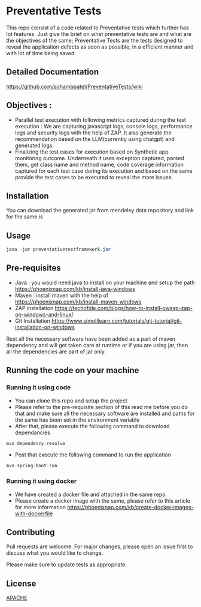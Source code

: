 # Preventative Tests

This repo consist of a code related to Preventative tests which further has lot features. Just give the brief on what preventative tests are and what are the objectives of the same; Preventative Tests are the tests designed to reveal the application defects as soon as possible, in a efficient manner and with lot of time being saved.
## Detailed Documentation
https://github.com/sohambpatel/PreventativeTests/wiki
## Objectives :
- Parallel test execution with following metrics captured during the test execution : We are capturing javascript logs, console logs, performance logs and security logs with the help of ZAP. It also generate the recommendation based on the LLM(currently using chatgpt) and generated logs.
- Finalizing the test cases for execution based on Synthetic app monitoring outcome. Underneath it uses exception captured, parsed them, get class name and method name, code coverage information captured for each test case during its execution and based on the same provide the test cases to be executed to reveal the more issues.


## Installation

You can download the generated jar from mendeley data repository and link for the same is

## Usage

```java
java -jar preventativetestframework.jar
```

## Pre-requisites
- Java : you would need java to install on your machine and setup the path
https://phoenixnap.com/kb/install-java-windows
- Maven : install maven with the help of https://phoenixnap.com/kb/install-maven-windows
- ZAP installation
https://techofide.com/blogs/how-to-install-owasp-zap-on-windows-and-linux/
- Git Installation
https://www.simplilearn.com/tutorials/git-tutorial/git-installation-on-windows

Rest all the necessary software have been added as a part of maven dependency and will get taken care at runtime or if you are using jar, then all the dependencies are part of jar only.
## Running the code on your machine

### Running it using code
- You can clone this repo and setup the project
- Please refer to the pre-requisite section of this read me before you do that and make sure all the necessary software are installed and paths for the same has been set in the environment variable
- After that, please execute the following command to download dependancies
```java
mvn dependency:resolve
```
- Post that execute the following command to run the application
```java
mvn spring-boot:run
```
### Running it using docker
- We have created a docker file and attached in the same repo.
- Please create a docker image with the same, please refer to this article for more information 
https://phoenixnap.com/kb/create-docker-images-with-dockerfile

## Contributing

Pull requests are welcome. For major changes, please open an issue first
to discuss what you would like to change.

Please make sure to update tests as appropriate.

## License

[APACHE](https://www.apache.org/licenses/LICENSE-2.0)

